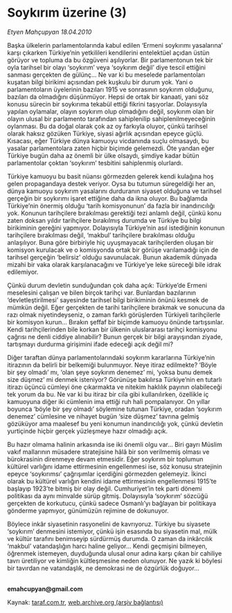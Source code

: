 # Soykırım üzerine (3)

*Etyen Mahçupyan 18.04.2010*

<div class="yazi"><p>Başka ülkelerin parlamentolarında kabul edilen ‘Ermeni soykırımı yasalarına’ karşı çıkarken Türkiye’nin yetkilileri kendilerini entelektüel açıdan üstün görüyor ve topluma da bu özgüveni aşılıyorlar. Bir parlamentonun tek bir oyla tarihsel bir olayı ‘soykırım’ veya ‘soykırım değil’ diye tescil ettiğini sanması gerçekten de gülünç... Ne var ki bu meselede parlamentoları kuşatan bilgi birikimi açısından pek kuşkulu bir durum yok. Yani o parlamentoların üyelerinin bazıları 1915 ve sonrasının soykırım olduğunu, bazıları da olmadığını düşünmüyor. Hepsi de ortak bir kanaati, yani söz konusu sürecin bir soykırıma tekabül ettiği fikrini taşıyorlar. Dolayısıyla yapılan oylamalar, olayın soykırım olup olmadığını değil, soykırım olan bir olayın ulusal bir parlamento tarafından sahiplenilip sahiplenilmeyeceğinin oylanması. Bu da doğal olarak çok az oy farkıyla oluyor, çünkü tarihsel olarak haksız gözüken Türkiye, siyasi ağırlık açısından epeyce güçlü. Kısacası, eğer Türkiye dünya kamuoyu vicdanında suçlu olmasaydı, bu yasalar parlamentolara zaten hiçbir biçimde gelemezdi. Öte yandan eğer Türkiye bugün daha az önemli bir ülke olsaydı, şimdiye kadar bütün parlamentolar çoktan ‘soykırım’ tesbitini sahiplenmiş olurlardı.</p>
<p>Türkiye kamuoyu bu basit nüansı görmezden gelerek kendi kulağına hoş gelen propagandaya destek veriyor. Oysa bu tutumun süregeldiği her an, dünya kamuoyu soykırım yasalarını durduranın siyaset olduğuna ve tarihsel gerçeğin bir soykırımı işaret ettiğine daha da ikna oluyor. Bu bağlamda Türkiye’nin önermiş olduğu ‘tarih komisyonunun’ da fazla bir inandırıcılığı yok. Konunun tarihçilere bırakılması gerektiği tezi anlamlı değil, çünkü konu zaten doksan yıldır tarihçilere bırakılmış durumda ve Türkiye bu bilgi birikiminin gereğini yapmıyor. Dolayısıyla Türkiye’nin asıl istediğinin konunun tarihçilere bırakılması değil, ‘makbul’ tarihçilere bırakılması olduğu anlaşılıyor. Buna göre birbiriyle hiç uyuşmayacak tarihçilerden oluşan bir komisyon kurulacak ve o komisyonda ortak bir görüşe varılamadığı için de tarihsel gerçeğin ‘belirsiz’ olduğu savunulacak. Bunun akademik dünyada mizahi bir vaka olarak karşılanacağını ve Türkiye’ye leke süreceği bile idrak edilemiyor. </p>
<p>Çünkü durum devletin sunduğundan çok daha açık: Türkiye’de Ermeni meselesini çalışan ve bilen birçok tarihçi var. Bunlardan bazılarının ‘devletleştirilmesi’ sayesinde tarihsel bilgi birikiminin önünü kesmek de mümkün değil. Eğer gerçekten de tarihi tarihçilere bırakmak ve sonucuna da razı olmak niyetindeyseniz, o zaman farklı görüşlerden Türkiyeli tarihçilerle bir komisyon kurun... Bırakın şeffaf bir biçimde kamuoyu önünde tartışsınlar. Kendi tarihçilerinden bile korkan bir ülkenin uluslararası tarihçi komisyonu çağrısı ne denli ciddiye alınabilir? Bunun gerçek bir bilgi arayışından ziyade, tartışmayı durdurma girişimini ifade edeceği açık değil mi?</p>
<p>Diğer taraftan dünya parlamentolarındaki soykırım kararlarına Türkiye’nin itirazının da belirli bir belkemiği bulunmuyor. Neye itiraz edilmekte? ‘Böyle bir şey olmadı’ mı, ‘olan şeye soykırım denemez’ mi, ‘yoksa bunu demek size düşmez’ mi denmek isteniyor? Görünüşe bakılırsa Türkiye’nin en tutarlı itirazı üçüncü cümleyi öne çıkarmakta ve nitekim haklılık payının olabileceği tek yorum da bu. Ne var ki bu itiraz bir cila gibi kullanılırken, özellikle iç kamuoyuna diğer iki cümlenin ima ettiği ruh hali pompalanıyor. On yıllar boyunca ‘böyle bir şey olmadı’ söylemine tutunan Türkiye, oradan ‘soykırım denemez’ cümlesine ve nihayet bugün ‘size düşmez’ tavrına gelmiş gözüküyor ama maalesef bu yeni konumun inandırıcılığı yok, çünkü devletin yurtiçinde hiçbir gerçek yüzleşmeye hazır olmadığı açık.</p>
<p>Bu hazır olmama halinin arkasında ise iki önemli olgu var... Biri gayrı Müslim vakıf mallarının müsadere stratejisine hâlâ bir son verilmemiş olması ve bürokrasinin direnmeye devam etmesidir. Eğer soykırım bir toplumun kültürel varlığını idame ettirmesinin engellenmesi ise, söz konusu stratejinin epeyce ‘soykırımsı’ çağrışımlar içerdiğini görmezden gelemeyiz. İkinci olarak bu kültürel varlığın kendini idame ettirmesinin engellenmesi 1915’te başlayıp 1923’te bitmiş bir olay değil. Cumhuriyet’in tek parti dönemi politikası da aynı minvalde sürüp gitmiş. Dolayısıyla ‘soykırım’ sözcüğü gerçekten de korkutucu, çünkü sadece Osmanlı’yı bağlayan bir politikaya gönderme yapmıyor, günümüzün rejimine de dokunuyor.</p>
<p>Böylece inkâr siyasetinin rasyonelini de kavrıyoruz. Türkiye bu siyasete ‘soykırım’ denmesini istemiyor, çünkü işin esasında bu siyasetin mal, mülk ve kültür tarafını benimseyip sürdürmüş durumda. O zaman da inkârcılık ‘makbul’ vatandaşlığın harcı haline geliyor... Kendi geçmişini bilmeyen, öğrenmek istemeyen, duyduğunda ulusal onur adına karşı çıkan bir cahiliye tavrı üretiliyor ve kimliğin kültleşmesine neden olunuyor. Ne yazık ki böylesi bir tavırdan ne vatandaşlık, ne demokrasi ne de özgürlük doğuyor...</p>
<p><b><br/>emahcupyan@gmail.com</b></p></div>

Kaynak: [taraf.com.tr](http://www.taraf.com.tr:80/makale/10936.htm), [web.archive.org (arşiv bağlantısı)](http://web.archive.org/web/20100421061228/http://www.taraf.com.tr:80/makale/10936.htm)
